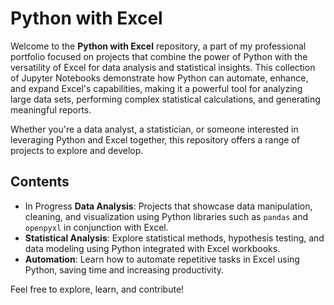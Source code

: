 # Python with Excel

Welcome to the **Python with Excel** repository, a part of my professional portfolio focused on projects that combine the power of Python with the versatility of Excel 
for data analysis and statistical insights. This collection of Jupyter Notebooks demonstrate how Python can automate, enhance, and expand Excel's capabilities, making it 
a powerful tool for analyzing large data sets, performing complex statistical calculations, and generating meaningful reports.

Whether you're a data analyst, a statistician, or someone interested in leveraging Python and Excel together, this repository offers a range of projects to explore and develop.

## Contents

- In Progress
**Data Analysis**: Projects that showcase data manipulation, cleaning, and visualization using Python libraries such as `pandas` and `openpyxl` in conjunction with Excel.
- **Statistical Analysis**: Explore statistical methods, hypothesis testing, and data modeling using Python integrated with Excel workbooks.
- **Automation**: Learn how to automate repetitive tasks in Excel using Python, saving time and increasing productivity.

Feel free to explore, learn, and contribute!
